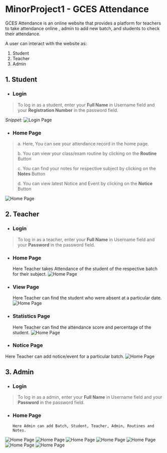 # MinorProject1 - GCES Attendance

GCES Attendance is an online website that provides a platform for teachers to take attendance online , admin to add new batch, and students to check their attendance.

A user can interact with the website as:
1. Student
2. Teacher
3. Admin

## 1. Student

- ### Login

> To log in as a student, enter your **Full Name** in Username field and your **Registration Number** in the password field. 

  *Snippet:* 
   ![Login Page](/DocumentationImage/login.JPG)
 
 

- ### Home Page

> a. Here, You can see your attendance record in the home page.
> 
> b. You can view your class/exam routine by clicking on the **Routine** Button
>
> c. You can find your notes for respective subject by clicking on the **Notes** Button
> 
> d. You can view latest Notice and Event by clicking on the **Notice** Button

![Home Page](/DocumentationImage/Student/Home.JPG)

## 2. Teacher

- ### Login

> To log in as a teacher, enter your **Full Name** in Username field and your **Password** in the password field. 

- ### Home Page
    Here Teacher takes Attendance of the student of the respective batch for their subject.
![Home Page](/DocumentationImage/Teacher/home.JPG)

- ### View Page
    Here Teacher can find the student who were absent at a particular date.
![Home Page](/DocumentationImage/Teacher/view.JPG)

- ### Statistics Page
    Here Teacher can find the attendance score and percentage of the student.
![Home Page](/DocumentationImage/Teacher/Statistics.JPG)

- ### Notice Page
 Here Teacher can add notice/event for a particular batch.
![Home Page](/DocumentationImage/Teacher/notice.JPG)


## 3. Admin

- ### Login

> To log in as a admin, enter your **Full Name** in Username field and your **Password** in the password field. 

- ### Home Page

      Here Admin can add Batch, Student, Teacher, Admin, Routines and Notes.

![Home Page](/DocumentationImage/Admin/home.JPG)
![Home Page](/DocumentationImage/Admin/addBatch.JPG)
![Home Page](/DocumentationImage/Admin/addStudent.JPG)
![Home Page](/DocumentationImage/Admin/addTeacher.JPG)
![Home Page](/DocumentationImage/Admin/addAdmin.JPG)
![Home Page](/DocumentationImage/Admin/addRoutine.JPG)
![Home Page](/DocumentationImage/Admin/addNote.JPG)









